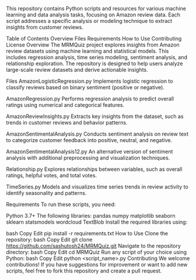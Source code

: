 This repository contains Python scripts and resources for various machine learning and data analysis tasks, focusing on Amazon review data. Each script addresses a specific analysis or modeling technique to extract insights from customer reviews.

Table of Contents
Overview
Files
Requirements
How to Use
Contributing
License
Overview
The MRMQuiz project explores insights from Amazon review datasets using machine learning and statistical models. This includes regression analysis, time series modeling, sentiment analysis, and relationship exploration. The repository is designed to help users analyze large-scale review datasets and derive actionable insights.

Files
AmazonLogisticRegression.py
Implements logistic regression to classify reviews based on binary sentiment (positive or negative).

AmazonRegression.py
Performs regression analysis to predict overall ratings using numerical and categorical features.

AmazonReviewInsights.py
Extracts key insights from the dataset, such as trends in customer reviews and behavior patterns.

AmazonSentimentalAnalysis.py
Conducts sentiment analysis on review text to categorize customer feedback into positive, neutral, and negative.

AmazonSentimentalAnalysis12.py
An alternative version of sentiment analysis with additional preprocessing and visualization techniques.

Relationship.py
Explores relationships between variables, such as overall ratings, helpful votes, and total votes.

TimeSeries.py
Models and visualizes time series trends in review activity to identify seasonality and patterns.

Requirements
To run these scripts, you need:

Python 3.7+
The following libraries:
pandas
numpy
matplotlib
seaborn
sklearn
statsmodels
wordcloud
TextBlob
Install the required libraries using:

bash
Copy
Edit
pip install -r requirements.txt
How to Use
Clone the repository:
bash
Copy
Edit
git clone https://github.com/sashutosh24/MRMQuiz.git
Navigate to the repository directory:
bash
Copy
Edit
cd MRMQuiz
Run any script of your choice using Python:
bash
Copy
Edit
python <script_name>.py
Contributing
We welcome contributions! If you have suggestions for improvement or want to add new scripts, feel free to fork this repository and create a pull request.

